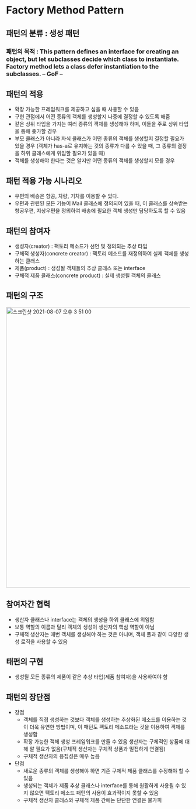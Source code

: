 # Factory Method Pattern

## 패턴의 분류 : 생성 패턴
### 패턴의 목적 : This pattern defines an interface for creating an object, but let subclasses decide which class to instantiate. Factory method lets a class defer instantiation to the subclasses. – GoF –

## 패턴의 적용
- 확장 가능한 프레임워크를 제공하고 싶을 때 사용할 수 있음
- 구현 관점에서 어떤 종류의 객체를 생성할지 나중에 결정할 수 있도록 해줌
- 같은 상위 타입을 가지는 여러 종류의 객체를 생성해야 하며, 이들을 주로 상위 타입을 통해 좆가할 경우
- 부모 클래스가 아니라 자식 클래스가 어떤 종류의 객체를 생성할지 결정할 필요가 있을 경우 (객체가 has-a로 유지하는 것의 종류가 다를 수 있을 때, 그 종류의 결정을 하위 클래스에게 위임할 필요가 있을 때)
- 객체를 생성해야 한다는 것은 알지만 어떤 종류의 객체를 생성할지 모를 경우

## 패턴 적용 가능 시나리오
- 우편의 배송은 항공, 차량, 기차를 이용할 수 있다.
- 우편과 관련된 모든 기능이 Mail 클래스에 정의되어 있을 때, 이 클래스를 상속받는 항공우편, 지상우편을 정의하여 배송에 필요한 객체 생성만 담당하도록 할 수 있음

## 패턴의 참여자
- 생성자(creator) : 팩토리 메소드가 선언 및 정의되는 추상 타입
- 구체적 생성자(concrete creator) : 팩토리 메소드를 재정의하여 실제 객체를 생성하는 클래스
- 제품(product) : 생성될 객체들의 추상 클래스 또는 interface
- 구체적 제품 클래스(concrete product) : 실제 생성될 객체의 클래스

## 패턴의 구조 
<img width="766" alt="스크린샷 2021-08-07 오후 3 51 00" src="https://user-images.githubusercontent.com/65120581/128591411-9b04617b-0051-493e-9a64-02143b147096.png">

## 참여자간 협력
- 생산자 클래스나 interface는 객체의 생성을 하위 클래스에 위임함
- 보통 역할의 이름과 달리 객체의 생성이 생산자의 핵심 역할이 아님
- 구체적 생산자는 매번 객체를 생성해야 하는 것은 아니며, 객체 풀과 같이 다양한 생성 로직을 사용할 수 있음

## 태펀의 구현
- 생성될 모든 종류의 제품이 같은 추상 타입(제품 참여자)을 사용하여야 함

## 패턴의 장단점
- 장점
  - 객체를 직접 생성하는 것보다 객체를 생성하는 추상화된 메소드를 이용하는 것이 더욱 유연한 방법이며, 이 패턴도 팩토리 메소드라는 것을 이용하여 객체를 생성함
  - 확장 가능한 객체 생성 프레임워크를 만들 수 있음 생산자는 구체적인 상품에 대해 알 필요가 없음(구체적 생산자는 구체적 상품과 밀접하게 연결됨)
  - 구체적 생산자의 응집성은 매우 높음 
- 단점
  - 새로운 종류의 객체를 생성해야 하면 기존 구체적 제품 클래스를 수정해야 할 수 있음
  - 생성되는 객체가 제품 추상 클래스나 interface를 통해 원활하게 사용될 수 있지 않으면 팩토리 메소드 패턴의 사용이 효과적이지 못할 수 있음
  - 구체적 생산자 클래스와 구체적 제품 간에는 단단한 연결은 불가피
